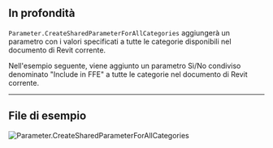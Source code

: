 ## In profondità
`Parameter.CreateSharedParameterForAllCategories` aggiungerà un parametro con i valori specificati a tutte le categorie disponibili nel documento di Revit corrente.

Nell'esempio seguente, viene aggiunto un parametro Sì/No condiviso denominato "Include in FFE" a tutte le categorie nel documento di Revit corrente.
___
## File di esempio

![Parameter.CreateSharedParameterForAllCategories](./Revit.Elements.Parameter.CreateSharedParameterForAllCategories_img.jpg)
